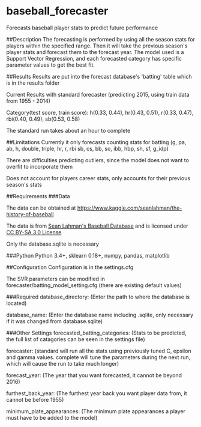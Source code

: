 # baseball_forecaster
Forecasts baseball player stats to predict future performance


##Description
The forecasting is performed by using all the season stats for players within the specified range. Then it will take the previous season's player stats and forecast them to the forecast year. The model used is a Support Vector Regression, and each forecasted category has specific parameter values to get the best fit.

##Results
Results are put into the forecast database's 'batting' table which is in the results folder

Current Results with standard forecaster (predicting 2015, using train data from 1955 - 2014)

Category(test score, train score): h(0.33, 0.44), hr(0.43, 0.51), r(0.33, 0.47), rbi(0.40, 0.49), sb(0.53, 0.58)

The standard run takes about an hour to complete

##Limitations
Currently it only forecasts counting stats for batting (g, pa, ab, h, double, triple, hr, r, rbi sb, cs, bb, so, ibb, hbp, sh, sf, g_idp)

There are difficulties predicting outliers, since the model does not want to overfit to incorporate them

Does not account for players career stats, only accounts for their previous season's stats


##Requirements
###Data

The data can be obtained at https://www.kaggle.com/seanlahman/the-history-of-baseball

The data is from [Sean Lahman's Baseball Database](http://www.seanlahman.com/baseball-archive/statistics/) and is licensed under
[CC BY-SA 3.0 License](http://creativecommons.org/licenses/by-sa/3.0/)

Only the database.sqlite is necessary

###Python
Python 3.4+, sklearn 0.18+, numpy, pandas, matplotlib

##Configuration
Configuration is in the settings.cfg

The SVR parameters can be modified in forecaster/batting_model_setting.cfg (there are existing default values)

###Required
database_directory: (Enter the path to where the database is located)

database_name: (Enter the database name including .sqlite, only necessary if it was changed from database.sqlite)

###Other Settings
forecasted_batting_categories: (Stats to be predicted, the full list of catagories can be seen in the settings file)

forecaster: (standard will run all the stats using previously tuned C, epsilon and gamma values. complete will tune the parameters during the next run, which will cause the run to take much longer)

forecast_year: (The year that you want forecasted, it cannot be beyond 2016)

furthest_back_year: (The furthest year back you want player data from, it cannot be before 1955)

minimum_plate_appearances: (The minimum plate appearances a player must have to be added to the model)
